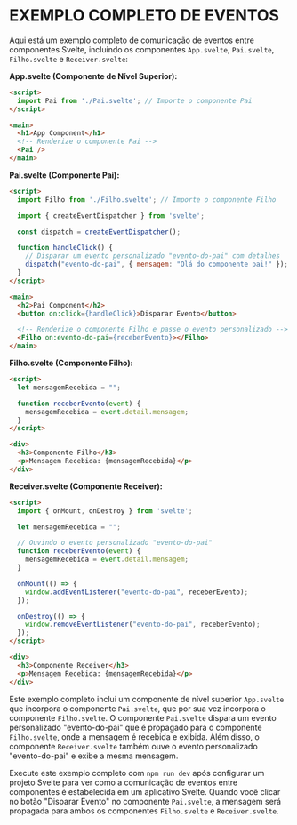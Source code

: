 # EXEMPLO COMPLETO DE EVENTOS
Aqui está um exemplo completo de comunicação de eventos entre componentes Svelte, incluindo os componentes `App.svelte`, `Pai.svelte`, `Filho.svelte` e `Receiver.svelte`:

**App.svelte (Componente de Nível Superior):**

```html
<script>
  import Pai from './Pai.svelte'; // Importe o componente Pai
</script>

<main>
  <h1>App Component</h1>
  <!-- Renderize o componente Pai -->
  <Pai />
</main>
```

**Pai.svelte (Componente Pai):**

```html
<script>
  import Filho from './Filho.svelte'; // Importe o componente Filho

  import { createEventDispatcher } from 'svelte';

  const dispatch = createEventDispatcher();

  function handleClick() {
    // Disparar um evento personalizado "evento-do-pai" com detalhes
    dispatch("evento-do-pai", { mensagem: "Olá do componente pai!" });
  }
</script>

<main>
  <h2>Pai Component</h2>
  <button on:click={handleClick}>Disparar Evento</button>

  <!-- Renderize o componente Filho e passe o evento personalizado -->
  <Filho on:evento-do-pai={receberEvento}></Filho>
</main>
```

**Filho.svelte (Componente Filho):**

```html
<script>
  let mensagemRecebida = "";

  function receberEvento(event) {
    mensagemRecebida = event.detail.mensagem;
  }
</script>

<div>
  <h3>Componente Filho</h3>
  <p>Mensagem Recebida: {mensagemRecebida}</p>
</div>
```

**Receiver.svelte (Componente Receiver):**

```html
<script>
  import { onMount, onDestroy } from 'svelte';

  let mensagemRecebida = "";

  // Ouvindo o evento personalizado "evento-do-pai"
  function receberEvento(event) {
    mensagemRecebida = event.detail.mensagem;
  }

  onMount(() => {
    window.addEventListener("evento-do-pai", receberEvento);
  });

  onDestroy(() => {
    window.removeEventListener("evento-do-pai", receberEvento);
  });
</script>

<div>
  <h3>Componente Receiver</h3>
  <p>Mensagem Recebida: {mensagemRecebida}</p>
</div>
```

Este exemplo completo inclui um componente de nível superior `App.svelte` que incorpora o componente `Pai.svelte`, que por sua vez incorpora o componente `Filho.svelte`. O componente `Pai.svelte` dispara um evento personalizado "evento-do-pai" que é propagado para o componente `Filho.svelte`, onde a mensagem é recebida e exibida. Além disso, o componente `Receiver.svelte` também ouve o evento personalizado "evento-do-pai" e exibe a mesma mensagem.

Execute este exemplo completo com `npm run dev` após configurar um projeto Svelte para ver como a comunicação de eventos entre componentes é estabelecida em um aplicativo Svelte. Quando você clicar no botão "Disparar Evento" no componente `Pai.svelte`, a mensagem será propagada para ambos os componentes `Filho.svelte` e `Receiver.svelte`.